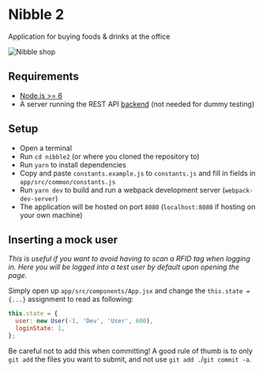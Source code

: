 # Nibble 2

Application for buying foods &amp; drinks at the office


![Nibble shop](http://i.imgur.com/1ItEFrd.png "Main shop view")

## Requirements
- [Node.js >= 6](https://nodejs.org/en/)
- A server running the REST API [backend](https://github.com/dotKom/onlineweb4/tree/develop/apps/shop) (not needed for dummy testing)

## Setup
- Open a terminal
- Run `cd nibble2` (or where you cloned the repository to)
- Run `yarn` to install dependencies
- Copy and paste `constants.example.js` to `constants.js` and fill in fields in `app/src/common/constants.js`
- Run `yarn dev` to build and run a webpack development server
    (`webpack-dev-server`)
- The application will be hosted on port `8080` (`localhost:8080` if hosting on
    your own machine)

## Inserting a mock user 

_This is useful if you want to avoid having to scan a RFID tag when logging in. Here you will be logged into a test user by default upon opening the page._

Simply open up `app/src/components/App.jsx` and change the `this.state = {...}`
assignment to read as following:

```jsx
this.state = {
  user: new User(-1, 'Dev', 'User', 600),
  loginState: 1,
};
```

Be careful not to add this when committing! A good rule of thumb is to only `git
add` the files you want to submit, and not use `git add .`/`git commit -a`.

